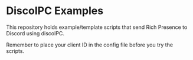 # DiscoIPC Examples
This repository holds example/template scripts that send Rich Presence to Discord using discoIPC.

Remember to place your client ID in the config file before you try the scripts.
